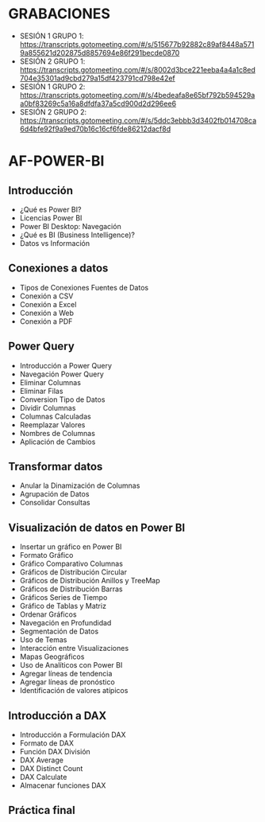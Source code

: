 # GRABACIONES 

- SESIÓN 1 GRUPO 1: https://transcripts.gotomeeting.com/#/s/515677b92882c89af8448a5719a855621d202875d8857694e86f291becde0870
- SESIÓN 2 GRUPO 1: https://transcripts.gotomeeting.com/#/s/8002d3bce221eeba4a4a1c8ed704e35301ad9cbd279a15df423791cd798e42ef
- SESIÓN 1 GRUPO 2: https://transcripts.gotomeeting.com/#/s/4bedeafa8e65bf792b594529aa0bf83269c5a16a8dfdfa37a5cd900d2d296ee6
- SESIÓN 2 GRUPO 2: https://transcripts.gotomeeting.com/#/s/5ddc3ebbb3d3402fb014708ca6d4bfe92f9a9ed70b16c16cf6fde86212dacf8d

# AF-POWER-BI

## Introducción

- ¿Qué es Power BI?
- Licencias Power BI
- Power BI Desktop: Navegación
- ¿Qué es BI (Business Intelligence)?
- Datos vs Información

## Conexiones a datos

- Tipos de Conexiones Fuentes de Datos
- Conexión a CSV
- Conexión a Excel
- Conexión a Web
- Conexión a PDF

## Power Query

- Introducción a Power Query
- Navegación Power Query
- Eliminar Columnas
- Eliminar Filas
- Conversion Tipo de Datos
- Dividir Columnas
- Columnas Calculadas
- Reemplazar Valores
- Nombres de Columnas
- Aplicación de Cambios

## Transformar datos

- Anular la Dinamización de Columnas
- Agrupación de Datos
- Consolidar Consultas 

## Visualización de datos en Power BI

- Insertar un gráfico en Power BI
- Formato Gráfico
- Gráfico Comparativo Columnas
- Gráficos de Distribución Circular
- Gráficos de Distribución Anillos y TreeMap
- Gráficos de Distribución Barras
- Gráficos Series de Tiempo
- Gráfico de Tablas y Matriz
- Ordenar Gráficos
- Navegación en Profundidad
- Segmentación de Datos
- Uso de Temas
- Interacción entre Visualizaciones
- Mapas Geográficos
- Uso de Analíticos con Power BI
- Agregar líneas de tendencia
- Agregar líneas de pronóstico
- Identificación de valores atípicos

## Introducción a DAX

- Introducción a Formulación DAX
- Formato de DAX
- Función DAX División
- DAX Average
- DAX Distinct Count
- DAX Calculate
- Almacenar funciones DAX

## Práctica final

